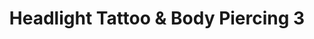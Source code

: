 ---
title: "Headlight Tattoo & Body Piercing 3"
url: /woodstown/headlight-tattoo-und-body-piercing-3/
shop: Tattoo
---